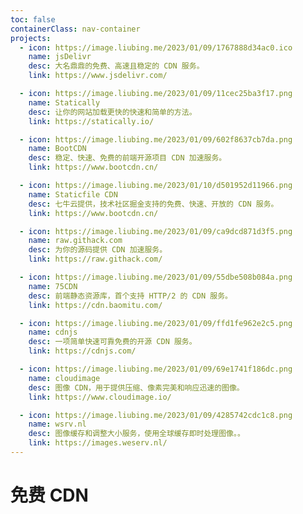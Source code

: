```yaml
---
toc: false
containerClass: nav-container
projects:
  - icon: https://image.liubing.me/2023/01/09/1767888d34ac0.ico
    name: jsDelivr
    desc: 大名鼎鼎的免费、高速且稳定的 CDN 服务。
    link: https://www.jsdelivr.com/

  - icon: https://image.liubing.me/2023/01/09/11cec25ba3f17.png
    name: Statically
    desc: 让你的网站加载更快的快速和简单的方法。
    link: https://statically.io/

  - icon: https://image.liubing.me/2023/01/09/602f8637cb7da.png
    name: BootCDN
    desc: 稳定、快速、免费的前端开源项目 CDN 加速服务。
    link: https://www.bootcdn.cn/

  - icon: https://image.liubing.me/2023/01/10/d501952d11966.png
    name: Staticfile CDN
    desc: 七牛云提供，技术社区掘金支持的免费、快速、开放的 CDN 服务。
    link: https://www.bootcdn.cn/

  - icon: https://image.liubing.me/2023/01/09/ca9dcd871d3f5.png
    name: raw.githack.com
    desc: 为你的源码提供 CDN 加速服务。
    link: https://raw.githack.com/

  - icon: https://image.liubing.me/2023/01/09/55dbe508b084a.png
    name: 75CDN
    desc: 前端静态资源库，首个支持 HTTP/2 的 CDN 服务。
    link: https://cdn.baomitu.com/

  - icon: https://image.liubing.me/2023/01/09/ffd1fe962e2c5.png
    name: cdnjs
    desc: 一项简单快速可靠免费的开源 CDN 服务。
    link: https://cdnjs.com/

  - icon: https://image.liubing.me/2023/01/09/69e1741f186dc.png
    name: cloudimage
    desc: 图像 CDN，用于提供压缩、像素完美和响应迅速的图像。
    link: https://www.cloudimage.io/

  - icon: https://image.liubing.me/2023/01/09/4285742cdc1c8.png
    name: wsrv.nl
    desc: 图像缓存和调整大小服务，使用全球缓存即时处理图像。。
    link: https://images.weserv.nl/
---
```


# 免费 CDN

<ProjectPanel />
